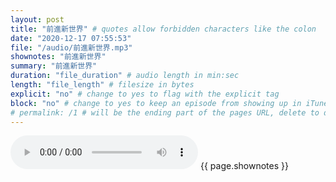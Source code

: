 ```yaml
---
layout: post
title: "前進新世界" # quotes allow forbidden characters like the colon
date: "2020-12-17 07:55:53"
file: "/audio/前進新世界.mp3"
shownotes: "前進新世界"
summary: "前進新世界"
duration: "file_duration" # audio length in min:sec
length: "file_length" # filesize in bytes
explicit: "no" # change to yes to flag with the explicit tag
block: "no" # change to yes to keep an episode from showing up in iTunes
# permalink: /1 # will be the ending part of the pages URL, delete to default to the title
---
```


<audio controls>
<source src="{{site.url}}{{site.baseurl}}{{ page.file }}" type="audio/x-mp3">
Your browser does not support the audio element.
</audio>
{{ page.shownotes }}
